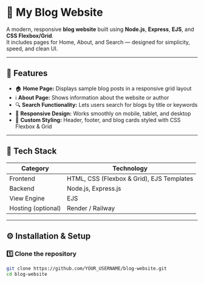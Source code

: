 # 📰 My Blog Website

A modern, responsive **blog website** built using **Node.js**, **Express**, **EJS**, and **CSS Flexbox/Grid**.  
It includes pages for Home, About, and Search — designed for simplicity, speed, and clean UI.

---

## 🚀 Features

- 🏠 **Home Page:** Displays sample blog posts in a responsive grid layout  
- ℹ️ **About Page:** Shows information about the website or author  
- 🔍 **Search Functionality:** Lets users search for blogs by title or keywords  
- 📱 **Responsive Design:** Works smoothly on mobile, tablet, and desktop  
- 🎨 **Custom Styling:** Header, footer, and blog cards styled with CSS Flexbox & Grid  

---

## 🧩 Tech Stack

| Category | Technology |
|-----------|-------------|
| Frontend | HTML, CSS (Flexbox & Grid), EJS Templates |
| Backend | Node.js, Express.js |
| View Engine | EJS |
| Hosting (optional) | Render / Railway |

---

## ⚙️ Installation & Setup

### 1️⃣ Clone the repository
```bash
git clone https://github.com/YOUR_USERNAME/blog-website.git
cd blog-website
